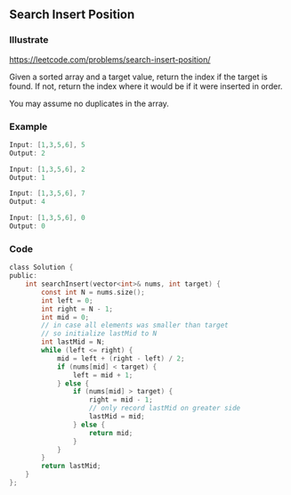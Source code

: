 ## Search Insert Position
### Illustrate
<https://leetcode.com/problems/search-insert-position/>

Given a sorted array and a target value, return the index if the target is found. If not, return the index where it would be if it were inserted in order.

You may assume no duplicates in the array.

### Example
```c
Input: [1,3,5,6], 5
Output: 2

Input: [1,3,5,6], 2
Output: 1

Input: [1,3,5,6], 7
Output: 4

Input: [1,3,5,6], 0
Output: 0
```


### Code
```c
class Solution {
public:
    int searchInsert(vector<int>& nums, int target) {
        const int N = nums.size();
        int left = 0;
        int right = N - 1;
        int mid = 0;
        // in case all elements was smaller than target
        // so initialize lastMid to N
        int lastMid = N;
        while (left <= right) {
            mid = left + (right - left) / 2;
            if (nums[mid] < target) {
                left = mid + 1;
            } else {
                if (nums[mid] > target) {
                    right = mid - 1;
                    // only record lastMid on greater side
                    lastMid = mid;
                } else {
                    return mid;
                }
            }
        }
        return lastMid;
    }
};
```